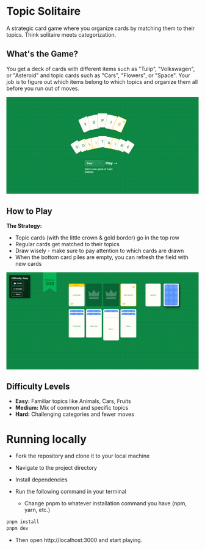 # Topic Solitaire

A strategic card game where you organize cards by matching them to their topics. Think solitaire meets categorization.

## What's the Game?

You get a deck of cards with different items such as "Tulip", "Volkswagen", or "Asteroid" and topic cards such as "Cars", "Flowers", or "Space". Your job is to figure out which items belong to which topics and organize them all before you run out of moves.

![Screenshot of the home page](./public/screenshot-desktop.png)

## How to Play

**The Strategy:**

- Topic cards (with the little crown & gold border) go in the top row
- Regular cards get matched to their topics
- Draw wisely - make sure to pay attention to which cards are drawn
- When the bottom card piles are empty, you can refresh the field with new cards

![Screenshot of the game](./public/screenshot-desktop-game.png)

## Difficulty Levels

- **Easy:** Familiar topics like Animals, Cars, Fruits
- **Medium:** Mix of common and specific topics
- **Hard:** Challenging categories and fewer moves

# Running locally

- Fork the repository and clone it to your local machine
- Navigate to the project directory

- Install dependencies
- Run the following command in your terminal
  - Change pnpm to whatever installation command you have (npm, yarn, etc.)

```bash
pnpm install
pnpm dev
```

- Then open http://localhost:3000 and start playing.
